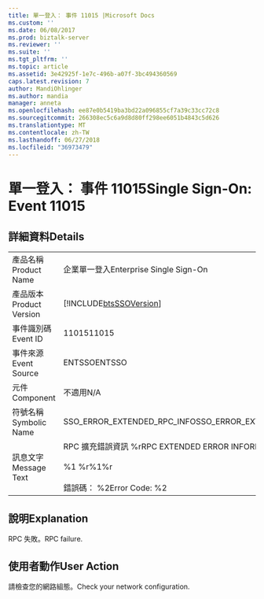 ```yaml
---
title: 單一登入： 事件 11015 |Microsoft Docs
ms.custom: ''
ms.date: 06/08/2017
ms.prod: biztalk-server
ms.reviewer: ''
ms.suite: ''
ms.tgt_pltfrm: ''
ms.topic: article
ms.assetid: 3e42925f-1e7c-496b-a07f-3bc494360569
caps.latest.revision: 7
author: MandiOhlinger
ms.author: mandia
manager: anneta
ms.openlocfilehash: ee87e0b5419ba3bd22a096855cf7a39c33cc72c8
ms.sourcegitcommit: 266308ec5c6a9d8d80ff298ee6051b4843c5d626
ms.translationtype: MT
ms.contentlocale: zh-TW
ms.lasthandoff: 06/27/2018
ms.locfileid: "36973479"
---
```

# <a name="single-sign-on-event-11015"></a><span data-ttu-id="e8aa2-102">單一登入： 事件 11015</span><span class="sxs-lookup"><span data-stu-id="e8aa2-102">Single Sign-On: Event 11015</span></span>
## <a name="details"></a><span data-ttu-id="e8aa2-103">詳細資料</span><span class="sxs-lookup"><span data-stu-id="e8aa2-103">Details</span></span>  
  
|                 |                                                                              |
|-----------------|------------------------------------------------------------------------------|
|  <span data-ttu-id="e8aa2-104">產品名稱</span><span class="sxs-lookup"><span data-stu-id="e8aa2-104">Product Name</span></span>   |                          <span data-ttu-id="e8aa2-105">企業單一登入</span><span class="sxs-lookup"><span data-stu-id="e8aa2-105">Enterprise Single Sign-On</span></span>                           |
| <span data-ttu-id="e8aa2-106">產品版本</span><span class="sxs-lookup"><span data-stu-id="e8aa2-106">Product Version</span></span> |          [!INCLUDE[btsSSOVersion](../includes/btsssoversion-md.md)]          |
|    <span data-ttu-id="e8aa2-107">事件識別碼</span><span class="sxs-lookup"><span data-stu-id="e8aa2-107">Event ID</span></span>     |                                    <span data-ttu-id="e8aa2-108">11015</span><span class="sxs-lookup"><span data-stu-id="e8aa2-108">11015</span></span>                                     |
|  <span data-ttu-id="e8aa2-109">事件來源</span><span class="sxs-lookup"><span data-stu-id="e8aa2-109">Event Source</span></span>   |                                    <span data-ttu-id="e8aa2-110">ENTSSO</span><span class="sxs-lookup"><span data-stu-id="e8aa2-110">ENTSSO</span></span>                                    |
|    <span data-ttu-id="e8aa2-111">元件</span><span class="sxs-lookup"><span data-stu-id="e8aa2-111">Component</span></span>    |                                     <span data-ttu-id="e8aa2-112">不適用</span><span class="sxs-lookup"><span data-stu-id="e8aa2-112">N/A</span></span>                                      |
|  <span data-ttu-id="e8aa2-113">符號名稱</span><span class="sxs-lookup"><span data-stu-id="e8aa2-113">Symbolic Name</span></span>  |                         <span data-ttu-id="e8aa2-114">SSO_ERROR_EXTENDED_RPC_INFO</span><span class="sxs-lookup"><span data-stu-id="e8aa2-114">SSO_ERROR_EXTENDED_RPC_INFO</span></span>                          |
|  <span data-ttu-id="e8aa2-115">訊息文字</span><span class="sxs-lookup"><span data-stu-id="e8aa2-115">Message Text</span></span>   | <span data-ttu-id="e8aa2-116">RPC 擴充錯誤資訊 %r</span><span class="sxs-lookup"><span data-stu-id="e8aa2-116">RPC EXTENDED ERROR INFORMATION%r</span></span><br /><br /> <span data-ttu-id="e8aa2-117">%1 %r</span><span class="sxs-lookup"><span data-stu-id="e8aa2-117">%1%r</span></span><br /><br /> <span data-ttu-id="e8aa2-118">錯誤碼： %2</span><span class="sxs-lookup"><span data-stu-id="e8aa2-118">Error Code: %2</span></span> |
  
## <a name="explanation"></a><span data-ttu-id="e8aa2-119">說明</span><span class="sxs-lookup"><span data-stu-id="e8aa2-119">Explanation</span></span>  
 <span data-ttu-id="e8aa2-120">RPC 失敗。</span><span class="sxs-lookup"><span data-stu-id="e8aa2-120">RPC failure.</span></span>  
  
## <a name="user-action"></a><span data-ttu-id="e8aa2-121">使用者動作</span><span class="sxs-lookup"><span data-stu-id="e8aa2-121">User Action</span></span>  
 <span data-ttu-id="e8aa2-122">請檢查您的網路組態。</span><span class="sxs-lookup"><span data-stu-id="e8aa2-122">Check your network configuration.</span></span>